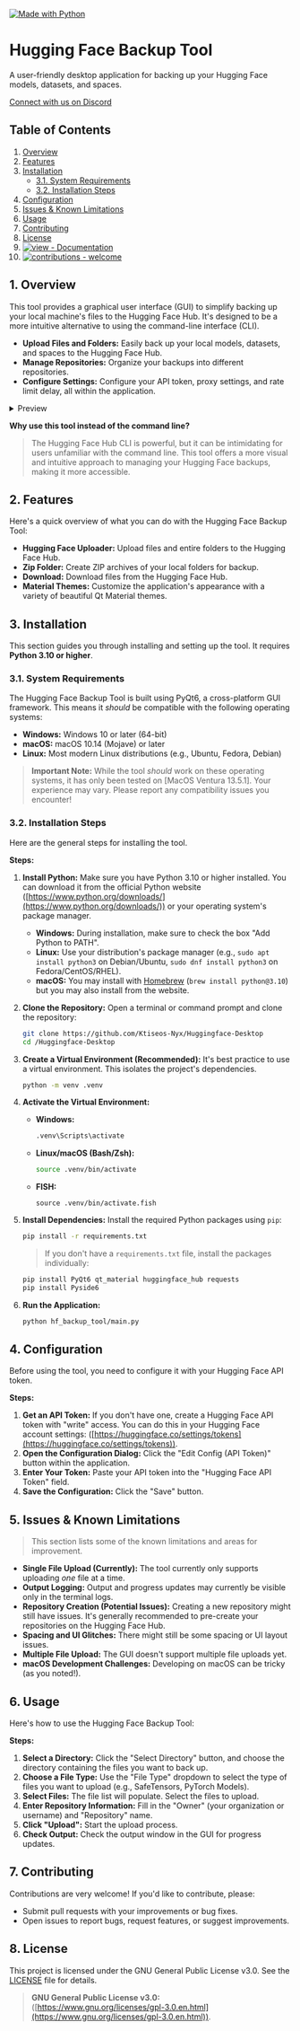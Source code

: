 [![Made with Python](https://img.shields.io/badge/Python->=3.10-blue?logo=python&logoColor=white)](https://python.org "Go to Python homepage") 
# Hugging Face Backup Tool

A user-friendly desktop application for backing up your Hugging Face models, datasets, and spaces.

[Connect with us on Discord](https://discord.gg/MASBKnNFWh)

## Table of Contents

1.  [Overview](#overview)
2.  [Features](#features)
3.  [Installation](#installation)
    *   [3.1. System Requirements](#31-system-requirements)
    *   [3.2. Installation Steps](#32-installation-steps)
4.  [Configuration](#configuration)
5.  [Issues & Known Limitations](#issues--known-limitations)
6.  [Usage](#usage)
7.  [Contributing](#contributing)
8.  [License](#license)
9.  [![view - Documentation](https://img.shields.io/badge/view-Documentation-blue?style=for-the-badge)](/docs/ "Go to project documentation")
10.  [![contributions - welcome](https://img.shields.io/badge/contributions-welcome-blue)](/CONTRIBUTING.md "Go to contributions doc") 

## 1. Overview

This tool provides a graphical user interface (GUI) to simplify backing up your local machine's files to the Hugging Face Hub. It's designed to be a more intuitive alternative to using the command-line interface (CLI).

*   **Upload Files and Folders:** Easily back up your local models, datasets, and spaces to the Hugging Face Hub.
*   **Manage Repositories:** Organize your backups into different repositories.
*   **Configure Settings:** Configure your API token, proxy settings, and rate limit delay, all within the application.

<details>
<summary>Preview</summary>
<p align="center"><img width="1052" alt="Screenshot 2025-05-07 at 16 35 11" src="https://github.com/user-attachments/assets/09623bc9-4045-48b5-8f83-ffdeacc87d4c" />

  
</p>
</details>

**Why use this tool instead of the command line?**

> The Hugging Face Hub CLI is powerful, but it can be intimidating for users unfamiliar with the command line. This tool offers a more visual and intuitive approach to managing your Hugging Face backups, making it more accessible.

## 2. Features

Here's a quick overview of what you can do with the Hugging Face Backup Tool:

*   **Hugging Face Uploader:**  Upload files and entire folders to the Hugging Face Hub.
*   **Zip Folder:** Create ZIP archives of your local folders for backup.
*   **Download:** Download files from the Hugging Face Hub.
*   **Material Themes:** Customize the application's appearance with a variety of beautiful Qt Material themes.

## 3. Installation

This section guides you through installing and setting up the tool. It requires **Python 3.10 or higher**.

### 3.1. System Requirements

The Hugging Face Backup Tool is built using PyQt6, a cross-platform GUI framework. This means it *should* be compatible with the following operating systems:

*   **Windows:** Windows 10 or later (64-bit)
*   **macOS:** macOS 10.14 (Mojave) or later
*   **Linux:** Most modern Linux distributions (e.g., Ubuntu, Fedora, Debian)

> **Important Note:** While the tool *should* work on these operating systems, it has only been tested on [MacOS Ventura 13.5.1]. Your experience may vary. Please report any compatibility issues you encounter!

### 3.2. Installation Steps

Here are the general steps for installing the tool.

**Steps:**

1.  **Install Python:** Make sure you have Python 3.10 or higher installed.  You can download it from the official Python website ([https://www.python.org/downloads/](https://www.python.org/downloads/)) or your operating system's package manager.

    *   **Windows:**  During installation, make sure to check the box "Add Python to PATH".
    *   **Linux:**  Use your distribution's package manager (e.g., `sudo apt install python3` on Debian/Ubuntu, `sudo dnf install python3` on Fedora/CentOS/RHEL).
    *   **macOS:** You may install with [Homebrew](https://brew.sh/) (`brew install python@3.10`) but you may also install from the website. 

2.  **Clone the Repository:**  Open a terminal or command prompt and clone the repository:

    ```bash
    git clone https://github.com/Ktiseos-Nyx/Huggingface-Desktop
    cd /Huggingface-Desktop
    ```



3.  **Create a Virtual Environment (Recommended):**  It's best practice to use a virtual environment.  This isolates the project's dependencies.

    ```bash
    python -m venv .venv
    ```

4.  **Activate the Virtual Environment:**

    *   **Windows:**

        ```cmd
        .venv\Scripts\activate
        ```

    *   **Linux/macOS (Bash/Zsh):**

        ```bash
        source .venv/bin/activate
        ```

    *   **FISH:**

        ```fish
        source .venv/bin/activate.fish
        ```

5.  **Install Dependencies:**  Install the required Python packages using `pip`:

    ```bash
    pip install -r requirements.txt
    ```

    > If you don't have a `requirements.txt` file, install the packages individually:

    ```bash
    pip install PyQt6 qt_material huggingface_hub requests
    pip install Pyside6
    ```

6.  **Run the Application:**

    ```bash
    python hf_backup_tool/main.py
    ```

## 4. Configuration

Before using the tool, you need to configure it with your Hugging Face API token.

**Steps:**

1.  **Get an API Token:** If you don't have one, create a Hugging Face API token with "write" access.  You can do this in your Hugging Face account settings:  ([https://huggingface.co/settings/tokens](https://huggingface.co/settings/tokens)).
2.  **Open the Configuration Dialog:** Click the "Edit Config (API Token)" button within the application.
3.  **Enter Your Token:** Paste your API token into the "Hugging Face API Token" field.
4.  **Save the Configuration:** Click the "Save" button.

## 5. Issues & Known Limitations

> This section lists some of the known limitations and areas for improvement.

*   **Single File Upload (Currently):** The tool currently only supports uploading *one* file at a time.
*   **Output Logging:**  Output and progress updates may currently be visible only in the terminal logs.
*   **Repository Creation (Potential Issues):**  Creating a new repository might still have issues.  It's generally recommended to pre-create your repositories on the Hugging Face Hub.
*   **Spacing and UI Glitches:**  There might still be some spacing or UI layout issues.
*   **Multiple File Upload:** The GUI doesn't support multiple file uploads yet.
*   **macOS Development Challenges:** Developing on macOS can be tricky (as you noted!).

## 6. Usage

Here's how to use the Hugging Face Backup Tool:

**Steps:**

1.  **Select a Directory:**  Click the "Select Directory" button, and choose the directory containing the files you want to back up.
2.  **Choose a File Type:**  Use the "File Type" dropdown to select the type of files you want to upload (e.g., SafeTensors, PyTorch Models).
3.  **Select Files:**  The file list will populate.  Select the files to upload.
4.  **Enter Repository Information:**  Fill in the "Owner" (your organization or username) and "Repository" name.
5.  **Click "Upload":** Start the upload process.
6.  **Check Output:** Check the output window in the GUI for progress updates.

## 7. Contributing

Contributions are very welcome! If you'd like to contribute, please:

*   Submit pull requests with your improvements or bug fixes.
*   Open issues to report bugs, request features, or suggest improvements.

## 8. License

This project is licensed under the GNU General Public License v3.0.  See the [LICENSE](https://github.com/Ktiseos-Nyx/Huggingface-Desktop#GPL-3.0-1-ov-file) file for details.

> **GNU General Public License v3.0:** ([https://www.gnu.org/licenses/gpl-3.0.en.html](https://www.gnu.org/licenses/gpl-3.0.en.html)).
